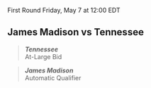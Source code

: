 First Round
Friday, May 7 at 12:00 EDT
## James Madison vs Tennessee

> ***Tennessee***  
> At-Large Bid

> ***James Madison***  
> Automatic Qualifier